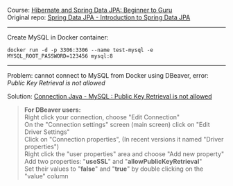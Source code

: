 Course: [Hibernate and Spring Data JPA: Beginner to Guru](https://www.udemy.com/course/hibernate-and-spring-data-jpa-beginner-to-guru/)  
Original repo: [Spring Data JPA - Introduction to Spring Data JPA](https://github.com/springframeworkguru/sdjpa-intro)  


---
Create MySQL in Docker container:
```shell
docker run -d -p 3306:3306 --name test-mysql -e MYSQL_ROOT_PASSWORD=123456 mysql:8
```

---
Problem: cannot connect to MySQL from Docker using DBeaver, error: _Public Key Retrieval is not allowed_

Solution: [Connection Java - MySQL : Public Key Retrieval is not allowed](https://stackoverflow.com/questions/50379839/connection-java-mysql-public-key-retrieval-is-not-allowed)
> **For DBeaver users:**  
> Right click your connection, choose "Edit Connection"  
> On the "Connection settings" screen (main screen) click on "Edit Driver Settings"  
> Click on "Connection properties", (In recent versions it named "Driver properties")  
> Right click the "user properties" area and choose "Add new property"  
> Add two properties: "**useSSL**" and "**allowPublicKeyRetrieval**"  
> Set their values to "**false**" and "**true**" by double clicking on the "value" column  
